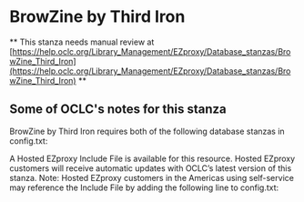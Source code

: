 # BrowZine by Third Iron
** This stanza needs manual review at [https://help.oclc.org/Library_Management/EZproxy/Database_stanzas/BrowZine_Third_Iron](https://help.oclc.org/Library_Management/EZproxy/Database_stanzas/BrowZine_Third_Iron) **

## Some of OCLC's notes for this stanza

BrowZine by Third Iron requires both of the following database stanzas in config.txt:

A Hosted EZproxy Include File is available for this resource. Hosted EZproxy customers will receive automatic updates with OCLC&rsquo;s latest version of this stanza. Note: Hosted EZproxy customers in the Americas using self-service may reference the Include File by adding the following line to config.txt:

&nbsp;

